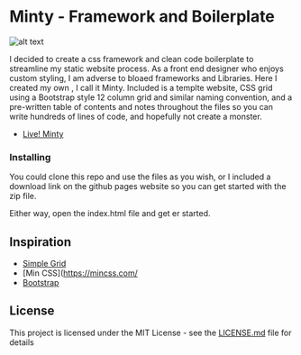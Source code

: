 # Minty - Framework and Boilerplate 

![alt text](./images/lester-read.jpg) 

I decided to create a css framework and clean code boilerplate to streamline my static website process. As a front end designer who enjoys custom styling, I am adverse to bloaed frameworks and Libraries. Here I created my own , I call it Minty. Included is a templte website, CSS grid using a Bootstrap style 12 column grid and similar naming convention, and a pre-written table of contents and notes throughout the files so you can write hundreds of lines of code, and hopefully not create a monster.
* [Live! Minty](https://stephenamaya.github.io/lesters-garden-bistro/)


### Installing

You could clone this repo and use the files as you wish, or I included a download link on the github pages website so you can get started with the zip file.

Either way, open the index.html file and get er started. 

## Inspiration

* [Simple Grid](https://simplegrid.io/) 
* [Min CSS](https://mincss.com/ 
* [Bootstrap](https://getbootstrap.com/) 

## License

This project is licensed under the MIT License - see the [LICENSE.md](LICENSE.md) file for details
